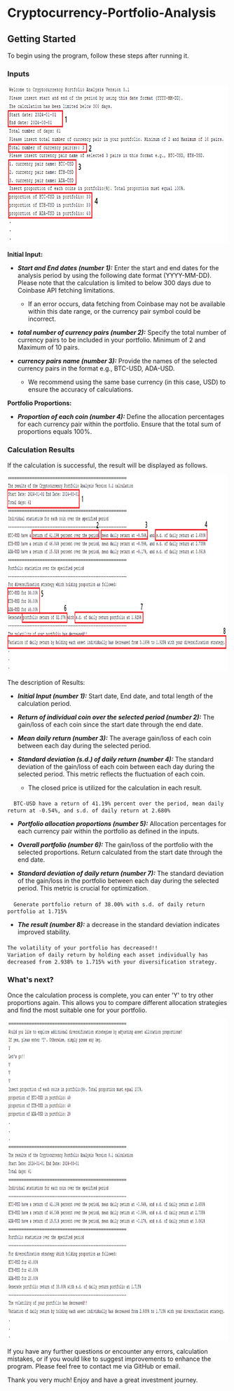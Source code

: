 # Cryptocurrency-Portfolio-Analysis

## Getting Started

To begin using the program, follow these steps after running it.

### Inputs

<p align="center">
  <img src="https://github.com/dumriketupanya/Cryptocurrency-Portfolio-Analysis/raw/main/Pictures/Input.png" width="822" height="360" />
</p>

**Initial Input:**
- ***Start and End dates (number 1):***  Enter the start and end dates for the analysis period by using the following date format (YYYY-MM-DD). Please note that the calculation is limited to below 300 days due to Coinbase API fetching limitations.
   - If an error occurs, data fetching from Coinbase may not be available within this date range, or the currency pair symbol could be incorrect.

- ***total number of currency pairs (number 2):*** Specify the total number of currency pairs to be included in your portfolio. Minimum of 2 and Maximum of 10 pairs.
- ***currency pairs name (number 3):*** Provide the names of the selected currency pairs in the format e.g., BTC-USD, ADA-USD.
    - We recommend using the same base currency (in this case, USD) to ensure the accuracy of calculations.

**Portfolio Proportions:**
- ***Proportion of each coin (number 4):*** Define the allocation percentages for each currency pair within the portfolio. Ensure that the total sum of proportions equals 100%.


### Calculation Results
If the calculation is successful, the result will be displayed as follows.

<p align="center">
  <img src="https://github.com/dumriketupanya/Cryptocurrency-Portfolio-Analysis/blob/main/Pictures/Result.png" width="1073" height="447" />
</p>

The description of Results:
- ***Initial Input (number 1):*** Start date, End date, and total length of the calculation period.

- ***Return of individual coin over the selected period (number 2):*** The gain/loss of each coin since the start date through the end date.

- ***Mean daily return (number 3):*** The average gain/loss of each coin between each day during the selected period.

- ***Standard deviation (s.d.) of daily return (number 4):*** The standard deviation of the gain/loss of each coin between each day during the selected period. This metric reflects the fluctuation of each coin.
    - The closed price is utilized for the calculation in each result.
####

```
  BTC-USD have a return of 41.19% percent over the period, mean daily return at -0.54%, and s.d. of daily return at 2.680%
```
- ***Portfolio allocation proportions (number 5):*** Allocation percentages for each currency pair within the portfolio as defined in the inputs.

- ***Overall portfolio (number 6):*** The gain/loss of the portfolio with the selected proportions. Return calculated from the start date through the end date.

- ***Standard deviation of daily return (number 7):*** The standard deviation of the gain/loss in the portfolio between each day during the selected period. This metric is crucial for optimization.
####

```
  Generate portfolio return of 38.00% with s.d. of daily return portfolio at 1.715% 
```

- ***The result (number 8):*** a decrease in the standard deviation indicates improved stability.
####

```
The volatility of your portfolio has decreased!!
Variation of daily return by holding each asset individually has decreased from 2.938% to 1.715% with your diversification strategy.
```

### What's next?

Once the calculation process is complete, you can enter 'Y' to try other proportions again. This allows you to compare different allocation strategies and find the most suitable one for your portfolio.

<p align="center">
  <img src="https://github.com/dumriketupanya/Cryptocurrency-Portfolio-Analysis/blob/main/Pictures/Rerun.png" width="1078" height="730" />
</p>
If you have any further questions or encounter any errors, calculation mistakes, or if you would like to suggest improvements to enhance the program. Please feel free to contact me via GitHub or email.

Thank you very much! Enjoy and have a great investment journey.

